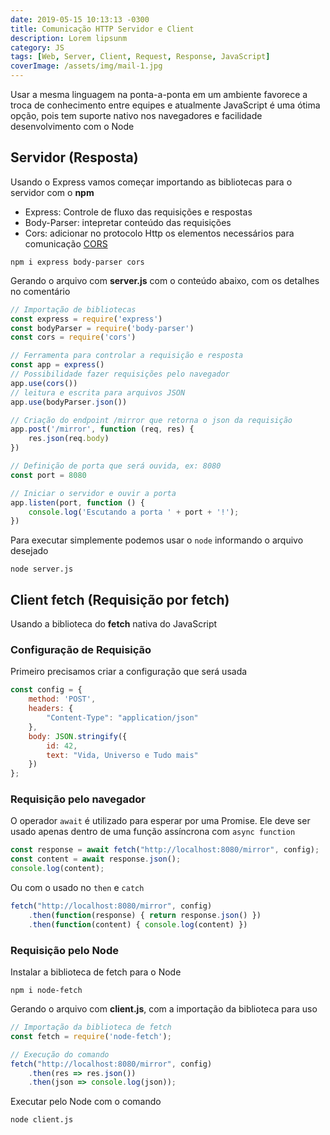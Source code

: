 ```yaml
---
date: 2019-05-15 10:13:13 -0300
title: Comunicação HTTP Servidor e Client
description: Lorem lipsunm
category: JS
tags: [Web, Server, Client, Request, Response, JavaScript]
coverImage: /assets/img/mail-1.jpg
---
```


Usar a mesma linguagem na ponta-a-ponta em um ambiente favorece a troca de conhecimento entre equipes e atualmente JavaScript é uma ótima opção, pois tem suporte nativo nos navegadores e facilidade desenvolvimento com o Node

## Servidor (Resposta)

Usando o Express vamos começar importando as bibliotecas para o servidor com o **npm**  

* Express: Controle de fluxo das requisições e respostas  
* Body-Parser: intepretar conteúdo das requisições  
* Cors: adicionar no protocolo Http os elementos necessários para comunicação [CORS](https://pt.wikipedia.org/wiki/Cross-origin_resource_sharing)

```shell
npm i express body-parser cors
```

Gerando o arquivo com **server.js** com o conteúdo abaixo, com os detalhes no comentário

```javascript
// Importação de bibliotecas
const express = require('express')
const bodyParser = require('body-parser')
const cors = require('cors')

// Ferramenta para controlar a requisição e resposta
const app = express()
// Possibilidade fazer requisições pelo navegador
app.use(cors())
// leitura e escrita para arquivos JSON
app.use(bodyParser.json())

// Criação do endpoint /mirror que retorna o json da requisição
app.post('/mirror', function (req, res) {
    res.json(req.body)
})

// Definição de porta que será ouvida, ex: 8080
const port = 8080

// Iniciar o servidor e ouvir a porta
app.listen(port, function () {
    console.log('Escutando a porta ' + port + '!');
})
```

Para executar simplemente podemos usar o `node` informando o arquivo desejado

```shell
node server.js
```

## Client fetch (Requisição por fetch)

Usando a biblioteca do **fetch** nativa do JavaScript

### Configuração de Requisição

Primeiro precisamos criar a configuração que será usada

```javascript
const config = {
    method: 'POST',
    headers: {
        "Content-Type": "application/json"
    },
    body: JSON.stringify({
        id: 42,
        text: "Vida, Universo e Tudo mais"
    })
};
```

### Requisição pelo navegador

O operador `await` é utilizado para esperar por uma Promise. Ele deve ser usado apenas dentro de uma função assíncrona com `async function`

```javascript
const response = await fetch("http://localhost:8080/mirror", config);
const content = await response.json();
console.log(content);
```

Ou com o usado no `then` e `catch`

```javascript
fetch("http://localhost:8080/mirror", config)
    .then(function(response) { return response.json() })
    .then(function(content) { console.log(content) })
```

### Requisição pelo Node

Instalar a biblioteca de fetch para o Node

```shell
npm i node-fetch
```

Gerando o arquivo com **client.js**, com a importação da biblioteca para uso

```javascript
// Importação da biblioteca de fetch
const fetch = require('node-fetch');

// Execução do comando
fetch("http://localhost:8080/mirror", config)
    .then(res => res.json())
    .then(json => console.log(json));
```

Executar pelo Node com o comando

```shell
node client.js
```

